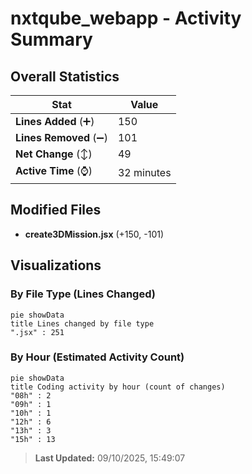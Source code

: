 # nxtqube_webapp - Activity Summary 

## Overall Statistics

| Stat                   | Value                                                             |
| ---------------------- | ----------------------------------------------------------------- |
| **Lines Added** (➕)   | 150                                          |
| **Lines Removed** (➖) | 101                                        |
| **Net Change** (↕)    | 49                |
| **Active Time** (⌚)   | 32 minutes |


## Modified Files
- **create3DMission.jsx** (+150, -101)

## Visualizations

### By File Type (Lines Changed)

```mermaid
pie showData
title Lines changed by file type
".jsx" : 251
```

### By Hour (Estimated Activity Count)

```mermaid
pie showData
title Coding activity by hour (count of changes)
"08h" : 2
"09h" : 1
"10h" : 1
"12h" : 6
"13h" : 3
"15h" : 13
```


> **Last Updated:** 09/10/2025, 15:49:07